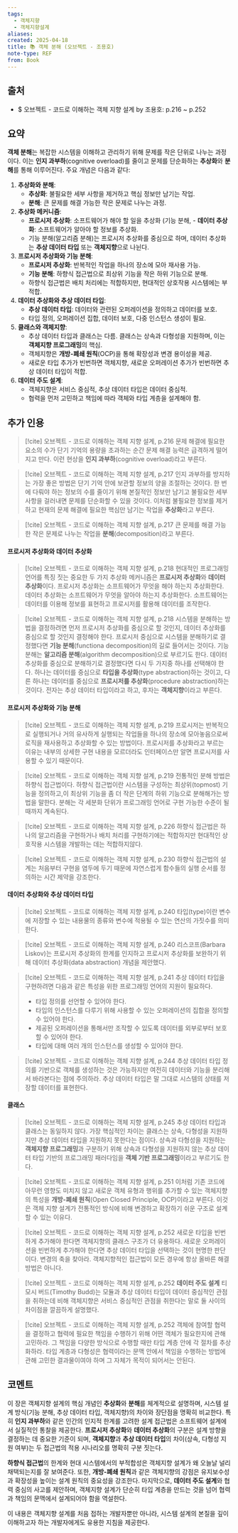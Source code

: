 ```yaml
---
tags:
  - 객체지향
  - 객체지향설계
aliases: 
created: 2025-04-18
title: 📚 객체 분해 (오브젝트 - 조용호)
note-type: REF
from: Book
---
```


## 출처

- $ 오브젝트 - 코드로 이해하는 객체 지향 설계 by 조용호: p.216 ~ p.252

## 요약

**객체 분해**는 복잡한 시스템을 이해하고 관리하기 위해 문제를 작은 단위로 나누는 과정이다. 이는 **인지 과부하**(cognitive overload)를 줄이고 문제를 단순화하는 **추상화**와 **분해**를 통해 이루어진다. 주요 개념은 다음과 같다:

1. **추상화와 분해**:
    - **추상화**: 불필요한 세부 사항을 제거하고 핵심 정보만 남기는 작업.
    - **분해**: 큰 문제를 해결 가능한 작은 문제로 나누는 과정.
2. **추상화 메커니즘**:
    - **프로시저 추상화**: 소프트웨어가 해야 할 일을 추상화 (기능 분해, - **데이터 추상화**: 소프트웨어가 알아야 할 정보를 추상화.
    - 기능 분해(알고리즘 분해)는 프로시저 추상화를 중심으로 하며, 데이터 추상화는 **추상 데이터 타입** 또는 **객체지향**으로 나뉜다.
3. **프로시저 추상화와 기능 분해**:
    - **프로시저 추상화**: 반복적인 작업을 하나의 장소에 모아 재사용 가능.
    - **기능 분해**: 하향식 접근법으로 최상위 기능을 작은 하위 기능으로 분해.
    - 하향식 접근법은 배치 처리에는 적합하지만, 현대적인 상호작용 시스템에는 부적합.
4. **데이터 추상화와 추상 데이터 타입**:
    - **추상 데이터 타입**: 데이터와 관련된 오퍼레이션을 정의하고 데이터를 보호.
    - 타입 정의, 오퍼레이션 집합, 데이터 보호, 다중 인스턴스 생성이 필요.
5. **클래스와 객체지향**:
    - 추상 데이터 타입과 클래스는 다름. 클래스는 상속과 다형성을 지원하며, 이는 **객체지향 프로그래밍**의 핵심.
    - 객체지향은 **개방-폐쇄 원칙**(OCP)을 통해 확장성과 변경 용이성을 제공.
    - 새로운 타입 추가가 빈번하면 객체지향, 새로운 오퍼레이션 추가가 빈번하면 추상 데이터 타입이 적합.
6. **데이터 주도 설계**:
    - 객체지향은 서비스 중심적, 추상 데이터 타입은 데이터 중심적.
    - 협력을 먼저 고민하고 책임에 따라 객체와 타입 계층을 설계해야 함.

## 추가 인용

>[!cite] 오브젝트 - 코드로 이해하는 객체 지향 설계, p.216
>문제 해결에 필요한 요소의 수가 단기 기억의 용량을 초과하는 순간 문제 해결 능력은 급격하게 떨어지고 만다. 이런 현상을 **인지 과부하**(cognitive overload)라고 부른다.

>[!cite] 오브젝트 - 코드로 이해하는 객체 지향 설계, p.217
>인지 과부하를 방지하는 가장 좋은 방법은 단기 기억 안에 보관할 정보의 양을 조절하는 것이다. 한 번에 다뤄야 하는 정보의 수를 줄이기 위해 본질적인 정보만 남기고 불필요한 세부 사항을 걸러내면 문제를 단순화할 수 있을 것이다. 이처럼 불필요한 정보를 제거하고 현재의 문제 해결에 필요한 핵심만 남기는 작업을 **추상화**라고 부른다.

>[!cite] 오브젝트 - 코드로 이해하는 객체 지향 설계, p.217
>큰 문제를 해결 가능한 작은 문제로 나누는 작업을 **분해**(decomposition)라고 부른다.

#### 프로시저 추상화와 데이터 추상화

>[!cite] 오브젝트 - 코드로 이해하는 객체 지향 설계, p.218
>현대적인 프로그래밍 언어를 특징 짓는 중요한 두 가지 추상화 메커니즘은 **프로시저 추상화**와 **데이터 추상화**이다. 프로시저 추상화는 소프트웨어가 무엇을 해야 하는지 추상화한다. 데이터 추상화는 소프트웨어가 무엇을 알아야 하는지 추상화한다. 소프트웨어는 데이터를 이용해 정보를 표현하고 프로시저를 활용해 데이터를 조작한다.

>[!cite] 오브젝트 - 코드로 이해하는 객체 지향 설계, p.218
>시스템을 분해하는 방법을 결정하려면 먼저 프로시저 추상화를 중심으로 할 것인지, 데이터 추상화를 중심으로 할 것인지 결정해야 한다. 프로시저 중심으로 시스템을 분해하기로 결정했다면 **기능 분해**(functiona decomposition)의 길로 들어서는 것이다. 기능 분해는 **알고리즘 분해**(algorithm decomposition)으로 부르기도 한다. 데이터 추상화를 중심으로 분해하기로 결정했다면 다시 두 가지중 하나를 선택해야 한다. 하나는 데이터를 중심으로 **타입을 추상화**(type abstraction)하는 것이고, 다른 하나는 데이터를 중심으로 **프로시저를 추상화**(procedure abstraction)하는 것이다. 전자는 추상 데이터 타입이라고 하고, 후자는 **객체지향**이라고 부른다.

#### 프로시저 추상화와 기능 분해

>[!cite] 오브젝트 - 코드로 이해하는 객체 지향 설계, p.219
>프로시저는 반복적으로 실행되거나 거의 유사하게 실행되는 작업들을 하나의 장소에 모아놓음으로써 로직을 재사용하고 추상화할 수 있는 방법이다. 프로시저를 추상화라고 부르는 이유는 내부의 상세한 구현 내용을 모르더라도 인터페이스만 알면 프로시저를 사용할 수 있기 때문이다.

>[!cite] 오브젝트 - 코드로 이해하는 객체 지향 설계, p.219
>전통적인 분해 방법은 하향식 접근법이다. 하향식 접근법이란 시스템을 구성하는 최상위(topmost) 기능을 정의하고,이 최상위 기능을 좀 더 작은 단계의 하위 기능으로 분해해가는 방법을 말한다. 분해는 각 세분화 단위가 프로그래밍 언어로 구현 가능한 수준이 될 때까지 계속된다.

>[!cite] 오브젝트 - 코드로 이해하는 객체 지향 설계, p.226
>하향식 접근법은 하나의 알고리즘을 구현하거나 배치 처리를 구현하기에는 적합하지만 현대적인 상호작용 시스템을 개발하는 데는 적합하지않다.

>[!cite] 오브젝트 - 코드로 이해하는 객체 지향 설계, p.230
>하향식 접근법의 설계는 처음부터 구현을 염두에 두기 때문에 자연스럽게 함수들의 실행 순서를 정의하는 시간 제약을 강조한다.

#### 데이터 추상화와 추상 데이터 타입

>[!cite] 오브젝트 - 코드로 이해하는 객체 지향 설계, p.240
>타입(type)이란 변수에 저장할 수 있는 내용물의 종류와 변수에 적용될 수 있는 연산의 가짓수를 의미한다. 

>[!cite] 오브젝트 - 코드로 이해하는 객체 지향 설계, p.240
>리스코프(Barbara Liskov)는 프로시저 추상화의 한계를 인지하고 프로시저 추상화를 보완하기 위해 데이터 추상화(data abstraction) 개념을 제안했다.

>[!cite] 오브젝트 - 코드로 이해하는 객체 지향 설계, p.241
>추상 데이터 타입을 구현하려면 다음과 같은 특성을 위한 프로그래밍 언어의 지원이 필요하다.
>- 타입 정의를 선언할 수 있어야 한다.
>- 타입의 인스턴스를 다루기 위해 사용할 수 있는 오퍼레이션의 집합을 정의할 수 있어야 한다.
>- 제공된 오퍼레이션을 통해서만 조작할 수 있도록 데이터를 외부로부터 보호할 수 있어야 한다.
>- 타입에 대해 여러 개의 인스턴스를 생성할 수 있어야 한다.

>[!cite] 오브젝트 - 코드로 이해하는 객체 지향 설계, p.244
>추상 데이터 타입 정의를 기반으로 객체를 생성하는 것은 가능하지만 여전히 데이터와 기능을 분리해서 바라본다는 점에 주의하라. 추상 데이터 타입은 말 그대로 시스템의 상태를 저장할 데이터를 표현한다.

#### 클래스

>[!cite] 오브젝트 - 코드로 이해하는 객체 지향 설계, p.245
>추상 데이터 타입과 클래스는 동일하지 않다. 가장 핵심적인 차이는 클래스는 상속, 다형성을 지원하지만 추상 데이터 타입을 지원하지 못한다는 점이다. 상속과 다형성을 지원하는 **객체지향 프로그래밍**과 구분하기 위해 상속과 다형성을 지원하지 않는 추상 데이터 타입 기반의 프로그래밍 패러다임을 **객체 기반 프로그래밍**이라고 부르기도 한다.

>[!cite] 오브젝트 - 코드로 이해하는 객체 지향 설계, p.251
>이처럼 기존 코드에 아무런 영향도 미치지 않고 새로운 객체 유형과 행위를 추가할 수 있는 객체지향의 특성을 **개방-폐쇄 원칙**(Open Closed Principle, OCP)이라고 부른다. 이것은 객체 지향 설계가 전통적인 방식에 비해 변경하고 확장하기 쉬운 구조로 설계할 수 있는 이유다.

>[!cite] 오브젝트 - 코드로 이해하는 객체 지향 설계, p.252
>새로운 타입을 빈번하게 추가해야 한다면 객체지향의 클래스 구조가 더 유용하다. 새로운 오퍼레이션을 빈번하게 추가해야 한다면 추상 데이터 타입을 선택하는 것이 현명한 판단이다. 변경의 축을 찾아라. 객체지향적인 접근법이 모든 경우에 항상 올바른 해결 방법은 아니다.

>[!cite] 오브젝트 - 코드로 이해하는 객체 지향 설계, p.252
>**데이터 주도 설계**
>티모시 버드(Timothy Budd)는 모듈과 추상 데이터 타입이 데이터 중심적인 관점을 취하는데 비해 객체지향은 서비스 중심적인 관점을 취한다는 말로 둘 사이의 차이점을 깔끔하게 설명했다.

>[!cite] 오브젝트 - 코드로 이해하는 객체 지향 설계, p.252
>객체에 참여할 협력을 결정하고 협력에 필요한 책임을 수행하기 위해 어떤 객체가 필요한지에 관해 고민하라. 그 책임을 다양한 방식으로 수행할 때만 타입 계층 안에 각 절차를 추상화하라. 타입 계층과 다형성은 협력이라는 문맥 안에서 책임을 수행하는 방법에 관해 고민한 결과물이여야 하며 그 자체가 목적이 되어서는 안된다.

## 코멘트

이 장은 객체지향 설계의 핵심 개념인 **추상화**와 **분해**를 체계적으로 설명하며, 시스템 설계 방식(기능 분해, 추상 데이터 타입, 객체지향)의 차이와 장단점을 명확히 비교한다. 특히 **인지 과부하**와 같은 인간의 인지적 한계를 고려한 설계 접근법은 소프트웨어 설계에서 실질적인 통찰을 제공한다. **프로시저 추상화**와 **데이터 추상화**의 구분은 설계 방향을 결정하는 데 중요한 기준이 되며, **객체지향**과 **추상 데이터 타입**의 차이(상속, 다형성 지원 여부)는 두 접근법의 적용 시나리오를 명확히 구분 짓는다.

**하향식 접근법**의 한계와 현대 시스템에서의 부적합성은 객체지향 설계가 왜 오늘날 널리 채택되는지를 잘 보여준다. 또한, **개방-폐쇄 원칙**과 같은 객체지향의 강점은 유지보수성과 확장성을 높이는 설계 원칙의 중요성을 강조한다. 마지막으로, **데이터 주도 설계**와 협력 중심의 사고를 제안하며, 객체지향 설계가 단순히 타입 계층을 만드는 것을 넘어 협력과 책임의 문맥에서 설계되어야 함을 역설한다.

이 내용은 객체지향 설계를 처음 접하는 개발자뿐만 아니라, 시스템 설계의 본질을 깊이 이해하고자 하는 개발자에게도 유용한 지침을 제공한다.